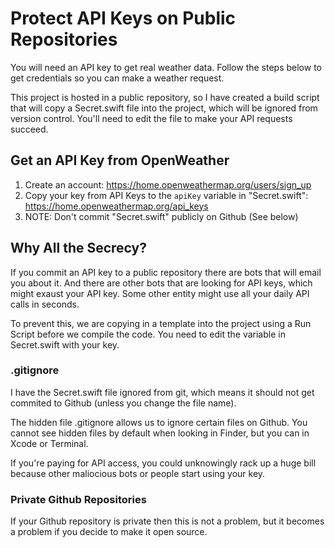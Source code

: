 # Protect API Keys on Public Repositories

You will need an API key to get real weather data. Follow the steps below to get credentials so you can make a weather request.

This project is hosted in a public repository, so I have created a build script that will copy a Secret.swift file into the project, which will be ignored from version control. You'll need to edit the file to make your API requests succeed.

## Get an API Key from OpenWeather

1. Create an account: https://home.openweathermap.org/users/sign_up
2. Copy your key from API Keys to the `apiKey` variable in "Secret.swift": https://home.openweathermap.org/api_keys
3. NOTE: Don't commit "Secret.swift" publicly on Github (See below)

## Why All the Secrecy?

If you commit an API key to a public repository there are bots that will email you about it. And there are other bots that are looking for API keys, which might exaust your API key. Some other entity might use all your daily API calls in seconds.

To prevent this, we are copying in a template into the project using a Run Script before we compile the code. You need to edit the variable in Secret.swift with your key.

### .gitignore

I have the Secret.swift file ignored from git, which means it should not get commited to Github (unless you change the file name).

The hidden file .gitignore allows us to ignore certain files on Github. You cannot see hidden files by default when looking in Finder, but you can in Xcode or Terminal.

If you're paying for API access, you could unknowingly rack up a huge bill because other maliocious bots or people start using your key.

### Private Github Repositories

If your Github repository is private then this is not a problem, but it becomes a problem if you decide to make it open source.
